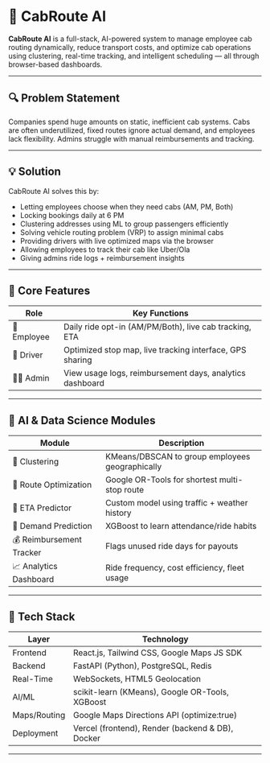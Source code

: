 # 🚕 CabRoute AI

**CabRoute AI** is a full-stack, AI-powered system to manage employee cab routing dynamically, reduce transport costs, and optimize cab operations using clustering, real-time tracking, and intelligent scheduling — all through browser-based dashboards.

---

## 🔍 Problem Statement

Companies spend huge amounts on static, inefficient cab systems. Cabs are often underutilized, fixed routes ignore actual demand, and employees lack flexibility. Admins struggle with manual reimbursements and tracking.

---

## 💡 Solution

CabRoute AI solves this by:

- Letting employees choose when they need cabs (AM, PM, Both)
- Locking bookings daily at 6 PM
- Clustering addresses using ML to group passengers efficiently
- Solving vehicle routing problem (VRP) to assign minimal cabs
- Providing drivers with live optimized maps via the browser
- Allowing employees to track their cab like Uber/Ola
- Giving admins ride logs + reimbursement insights

---

## 🎯 Core Features

| Role       | Key Functions |
|------------|----------------|
| 🧍 Employee | Daily ride opt-in (AM/PM/Both), live cab tracking, ETA |
| 🚐 Driver   | Optimized stop map, live tracking interface, GPS sharing |
| 👨‍💼 Admin   | View usage logs, reimbursement days, analytics dashboard |

---

## 🧠 AI & Data Science Modules

| Module                     | Description |
|---------------------------|-------------|
| 📍 Clustering              | KMeans/DBSCAN to group employees geographically |
| 🧭 Route Optimization      | Google OR-Tools for shortest multi-stop route |
| 🔄 ETA Predictor           | Custom model using traffic + weather history |
| 📅 Demand Prediction       | XGBoost to learn attendance/ride habits |
| 💰 Reimbursement Tracker   | Flags unused ride days for payouts |
| 📈 Analytics Dashboard     | Ride frequency, cost efficiency, fleet usage |

---

## 🧱 Tech Stack

| Layer         | Technology |
|---------------|------------|
| Frontend      | React.js, Tailwind CSS, Google Maps JS SDK |
| Backend       | FastAPI (Python), PostgreSQL, Redis |
| Real-Time     | WebSockets, HTML5 Geolocation |
| AI/ML         | scikit-learn (KMeans), Google OR-Tools, XGBoost |
| Maps/Routing  | Google Maps Directions API (optimize:true) |
| Deployment    | Vercel (frontend), Render (backend & DB), Docker |

---
